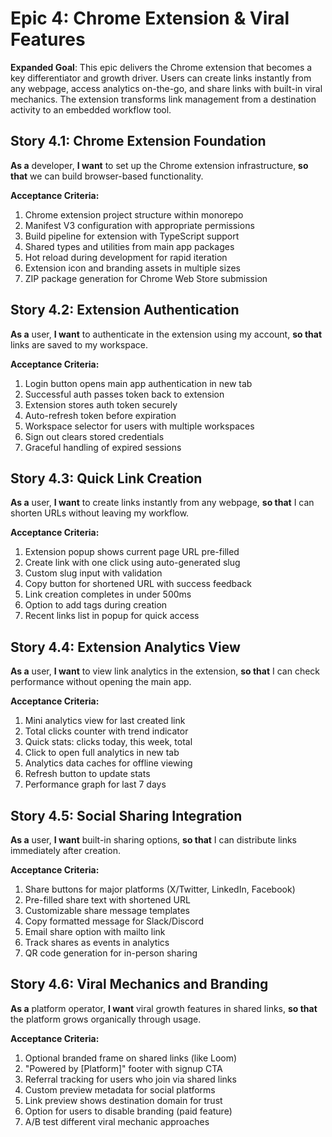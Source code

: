 # Epic 4: Chrome Extension & Viral Features

**Expanded Goal**: This epic delivers the Chrome extension that becomes a key differentiator and growth driver. Users can create links instantly from any webpage, access analytics on-the-go, and share links with built-in viral mechanics. The extension transforms link management from a destination activity to an embedded workflow tool.

## Story 4.1: Chrome Extension Foundation

**As a** developer,
**I want** to set up the Chrome extension infrastructure,
**so that** we can build browser-based functionality.

**Acceptance Criteria:**
1. Chrome extension project structure within monorepo
2. Manifest V3 configuration with appropriate permissions
3. Build pipeline for extension with TypeScript support
4. Shared types and utilities from main app packages
5. Hot reload during development for rapid iteration
6. Extension icon and branding assets in multiple sizes
7. ZIP package generation for Chrome Web Store submission

## Story 4.2: Extension Authentication

**As a** user,
**I want** to authenticate in the extension using my account,
**so that** links are saved to my workspace.

**Acceptance Criteria:**
1. Login button opens main app authentication in new tab
2. Successful auth passes token back to extension
3. Extension stores auth token securely
4. Auto-refresh token before expiration
5. Workspace selector for users with multiple workspaces
6. Sign out clears stored credentials
7. Graceful handling of expired sessions

## Story 4.3: Quick Link Creation

**As a** user,
**I want** to create links instantly from any webpage,
**so that** I can shorten URLs without leaving my workflow.

**Acceptance Criteria:**
1. Extension popup shows current page URL pre-filled
2. Create link with one click using auto-generated slug
3. Custom slug input with validation
4. Copy button for shortened URL with success feedback
5. Link creation completes in under 500ms
6. Option to add tags during creation
7. Recent links list in popup for quick access

## Story 4.4: Extension Analytics View

**As a** user,
**I want** to view link analytics in the extension,
**so that** I can check performance without opening the main app.

**Acceptance Criteria:**
1. Mini analytics view for last created link
2. Total clicks counter with trend indicator
3. Quick stats: clicks today, this week, total
4. Click to open full analytics in new tab
5. Analytics data caches for offline viewing
6. Refresh button to update stats
7. Performance graph for last 7 days

## Story 4.5: Social Sharing Integration

**As a** user,
**I want** built-in sharing options,
**so that** I can distribute links immediately after creation.

**Acceptance Criteria:**
1. Share buttons for major platforms (X/Twitter, LinkedIn, Facebook)
2. Pre-filled share text with shortened URL
3. Customizable share message templates
4. Copy formatted message for Slack/Discord
5. Email share option with mailto link
6. Track shares as events in analytics
7. QR code generation for in-person sharing

## Story 4.6: Viral Mechanics and Branding

**As a** platform operator,
**I want** viral growth features in shared links,
**so that** the platform grows organically through usage.

**Acceptance Criteria:**
1. Optional branded frame on shared links (like Loom)
2. "Powered by [Platform]" footer with signup CTA
3. Referral tracking for users who join via shared links
4. Custom preview metadata for social platforms
5. Link preview shows destination domain for trust
6. Option for users to disable branding (paid feature)
7. A/B test different viral mechanic approaches
